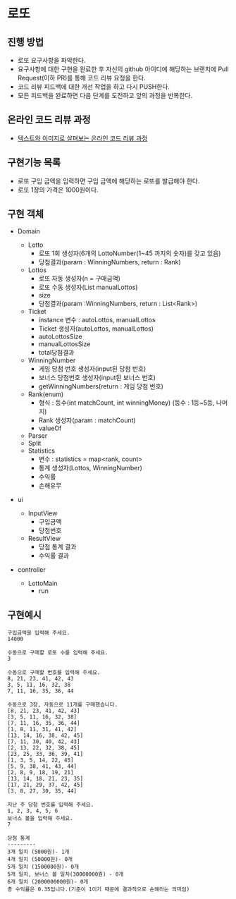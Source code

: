 # 로또

## 진행 방법

* 로또 요구사항을 파악한다.
* 요구사항에 대한 구현을 완료한 후 자신의 github 아이디에 해당하는 브랜치에 Pull Request(이하 PR)를 통해 코드 리뷰 요청을 한다.
* 코드 리뷰 피드백에 대한 개선 작업을 하고 다시 PUSH한다.
* 모든 피드백을 완료하면 다음 단계를 도전하고 앞의 과정을 반복한다.

## 온라인 코드 리뷰 과정

* [텍스트와 이미지로 살펴보는 온라인 코드 리뷰 과정](https://github.com/next-step/nextstep-docs/tree/master/codereview)

## 구현기능 목록

* 로또 구입 금액을 입력하면 구입 금액에 해당하는 로또를 발급해야 한다.
* 로또 1장의 가격은 1000원이다.

## 구현 객체

* Domain
    * Lotto
        * 로또 1회 생성자(6개의 LottoNumber(1~45 까지의 숫자)를 갖고 있음)
        * 당첨결과(param : WinningNumbers, return : Rank)
    * Lottos
        * 로또 자동 생성자(n = 구매금액)
        * 로또 수동 생성자(List<Lotto> manualLottos)
        * size
        * 당첨결과(param :WinningNumbers, return : List\<Rank\>)
    * Ticket
        * instance 변수 : autoLottos, manualLottos
        * Ticket 생성자(autoLottos, manualLottos)
        * autoLottosSize
        * manualLottosSize
        * total당첨결과
    * WinningNumber
        * 게임 당첨 번호 생성자(input된 당첨 번호)
        * 보너스 당첨번호 생성자(input된 보너스 번호)
        * getWinningNumbers(return : 게임 당첨 번호)
    * Rank(enum)
        * 형식 : 등수(int matchCount, int winningMoney) (등수 : 1등~5등, 나머지)
        * Rank 생성자(param : matchCount)
        * valueOf
    * Parser
    * Split
    * Statistics
        * 변수 : statistics = map<rank, count>
        * 통계 생성자(Lottos, WinningNumber)
        * 수익률
        * 손해유무

* ui
    * InputView
        * 구입금액
        * 당첨번호
    * ResultView
        * 당첨 통계 결과
        * 수익률 결과

* controller
    * LottoMain
        * run

## 구현예시

```
구입금액을 입력해 주세요.
14000

수동으로 구매할 로또 수를 입력해 주세요.
3

수동으로 구매할 번호를 입력해 주세요.
8, 21, 23, 41, 42, 43
3, 5, 11, 16, 32, 38
7, 11, 16, 35, 36, 44

수동으로 3장, 자동으로 11개를 구매했습니다.
[8, 21, 23, 41, 42, 43]
[3, 5, 11, 16, 32, 38]
[7, 11, 16, 35, 36, 44]
[1, 8, 11, 31, 41, 42]
[13, 14, 16, 38, 42, 45]
[7, 11, 30, 40, 42, 43]
[2, 13, 22, 32, 38, 45]
[23, 25, 33, 36, 39, 41]
[1, 3, 5, 14, 22, 45]
[5, 9, 38, 41, 43, 44]
[2, 8, 9, 18, 19, 21]
[13, 14, 18, 21, 23, 35]
[17, 21, 29, 37, 42, 45]
[3, 8, 27, 30, 35, 44]

지난 주 당첨 번호를 입력해 주세요.
1, 2, 3, 4, 5, 6
보너스 볼을 입력해 주세요.
7

당첨 통계
---------
3개 일치 (5000원)- 1개
4개 일치 (50000원)- 0개
5개 일치 (1500000원)- 0개
5개 일치, 보너스 볼 일치(30000000원) - 0개
6개 일치 (2000000000원)- 0개
총 수익률은 0.35입니다.(기준이 1이기 때문에 결과적으로 손해라는 의미임)
```
